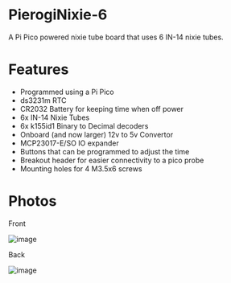 # PierogiNixie-6
A Pi Pico powered nixie tube board that uses 6 IN-14 nixie tubes.

# Features
- Programmed using a Pi Pico
- ds3231m RTC
- CR2032 Battery for keeping time when off power
- 6x IN-14 Nixie Tubes
- 6x k155id1 Binary to Decimal decoders
- Onboard (and now larger) 12v to 5v Convertor
- MCP23017-E/SO IO expander
- Buttons that can be programmed to adjust the time
- Breakout header for easier connectivity to a pico probe
- Mounting holes for 4 M3.5x6 screws

# Photos
Front

![image](https://github.com/SonOfCheevap/PierogiNixie-6/assets/108093325/f0c3f698-98f4-4e03-8101-081afa3ff6c9)

Back

![image](https://github.com/SonOfCheevap/PierogiNixie-6/assets/108093325/5421e4a6-9a62-43b1-ae9f-7d63b19d9e3d)
